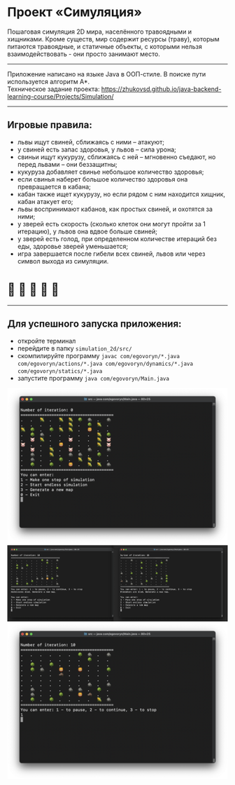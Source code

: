 # Проект «Симуляция»

Пошаговая симуляция 2D мира, населённого травоядными и хищниками. Кроме существ, мир содержит ресурсы (траву), которым
питаются травоядные, и статичные объекты, с которыми нельзя взаимодействовать - они просто занимают место.

---

Приложение написано на языке Java в ООП-стиле. В поиске пути используется алгоритм А*.  
Техническое задание проекта: https://zhukovsd.github.io/java-backend-learning-course/Projects/Simulation/


---

## Игровые правила:

* львы ищут свиней, сближаясь с ними – атакуют;
* у свиней есть запас здоровья, у львов – сила урона;
* свиньи ищут кукурузу, сближаясь с ней – мгновенно съедают, но перед львами – они беззащитны;
* кукуруза добавляет свинье небольшое количество здоровья;
* если свинья наберет большое количество здоровья она превращается в кабана;
* кабан также ищет кукурузу, но если рядом с ним находится хищник, кабан атакует его;
* львы воспринимают кабанов, как простых свиней, и охотятся за ними;
* у зверей есть скорость (сколько клеток они могут пройти за 1 итерацию), у львов она вдвое больше свиней;
* у зверей есть голод, при определенном количестве итераций без еды, здоровье зверей уменьшается;
* игра завершается после гибели всех свиней, львов или через символ выхода из симуляции.

# 🦁 🌳 🐷 🌽 🐗

___

## Для успешного запуска приложения:

- откройте терминал
- перейдите в папку `simulation_2d/src/`
- скомпилируйте
  программу `javac com/egovoryn/*.java com/egovoryn/actions/*.java com/egovoryn/dynamics/*.java com/egovoryn/statics/*.java`
- запустите программу `java com/egovoryn/Main.java`

![1](img/1.png)
![3](img/3.png)
![2](img/2.png)